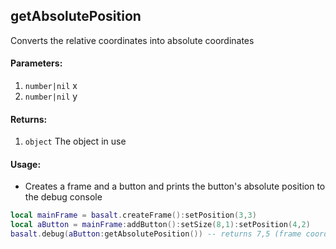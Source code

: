 ## getAbsolutePosition
Converts the relative coordinates into absolute coordinates
#### Parameters: 
1. `number|nil` x
2. `number|nil` y

#### Returns:
1. `object` The object in use

#### Usage:
* Creates a frame and a button and prints the button's absolute position to the debug console
```lua
local mainFrame = basalt.createFrame():setPosition(3,3)
local aButton = mainFrame:addButton():setSize(8,1):setPosition(4,2)
basalt.debug(aButton:getAbsolutePosition()) -- returns 7,5 (frame coords + own coords) instead of 4,2
```